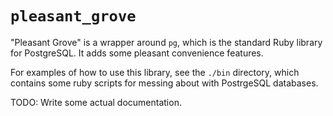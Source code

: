 # `pleasant_grove`
"Pleasant Grove" is a wrapper around `pg`, which is the standard Ruby library for PostgreSQL.  It adds some pleasant convenience features.

For examples of how to use this library, see the `./bin` directory, which contains some ruby scripts for messing about with PostrgeSQL databases.

TODO: Write some actual documentation.
